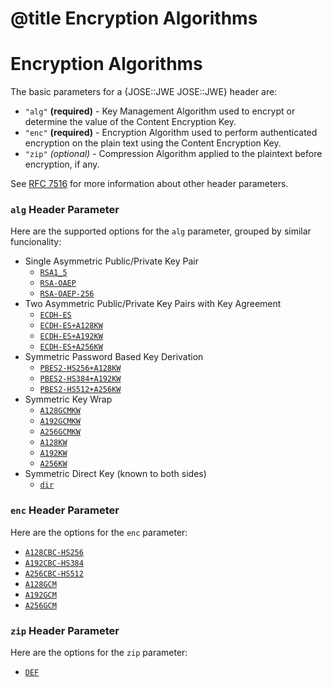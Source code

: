 # @title Encryption Algorithms

# Encryption Algorithms

The basic parameters for a {JOSE::JWE JOSE::JWE} header are:

- `"alg"` **(required)** - Key Management Algorithm used to encrypt or determine the value of the Content Encryption Key.
- `"enc"` **(required)** - Encryption Algorithm used to perform authenticated encryption on the plain text using the Content Encryption Key.
- `"zip"` *(optional)* - Compression Algorithm applied to the plaintext before encryption, if any.

See [RFC 7516](https://tools.ietf.org/html/rfc7516#section-4.1) for more information about other header parameters.

### `alg` Header Parameter

Here are the supported options for the `alg` parameter, grouped by similar funcionality:

- Single Asymmetric Public/Private Key Pair
  - [`RSA1_5`](http://www.rubydoc.info/gems/jose/JOSE/JWE#RSA-group)
  - [`RSA-OAEP`](http://www.rubydoc.info/gems/jose/JOSE/JWE#RSA-group)
  - [`RSA-OAEP-256`](http://www.rubydoc.info/gems/jose/JOSE/JWE#RSA-group)
- Two Asymmetric Public/Private Key Pairs with Key Agreement
  - [`ECDH-ES`](http://www.rubydoc.info/gems/jose/JOSE/JWE#ECDH-ES-group)
  - [`ECDH-ES+A128KW`](http://www.rubydoc.info/gems/jose/JOSE/JWE#ECDH-ES-group)
  - [`ECDH-ES+A192KW`](http://www.rubydoc.info/gems/jose/JOSE/JWE#ECDH-ES-group)
  - [`ECDH-ES+A256KW`](http://www.rubydoc.info/gems/jose/JOSE/JWE#ECDH-ES-group)
- Symmetric Password Based Key Derivation
  - [`PBES2-HS256+A128KW`](http://www.rubydoc.info/gems/jose/JOSE/JWE#PBES2-group)
  - [`PBES2-HS384+A192KW`](http://www.rubydoc.info/gems/jose/JOSE/JWE#PBES2-group)
  - [`PBES2-HS512+A256KW`](http://www.rubydoc.info/gems/jose/JOSE/JWE#PBES2-group)
- Symmetric Key Wrap
  - [`A128GCMKW`](http://www.rubydoc.info/gems/jose/JOSE/JWE#AESGCMKW-group)
  - [`A192GCMKW`](http://www.rubydoc.info/gems/jose/JOSE/JWE#AESGCMKW-group)
  - [`A256GCMKW`](http://www.rubydoc.info/gems/jose/JOSE/JWE#AESGCMKW-group)
  - [`A128KW`](http://www.rubydoc.info/gems/jose/JOSE/JWE#AESKW-group)
  - [`A192KW`](http://www.rubydoc.info/gems/jose/JOSE/JWE#AESKW-group)
  - [`A256KW`](http://www.rubydoc.info/gems/jose/JOSE/JWE#AESKW-group)
- Symmetric Direct Key (known to both sides)
  - [`dir`](http://www.rubydoc.info/gems/jose/JOSE/JWE#direct-group)

### `enc` Header Parameter

Here are the options for the `enc` parameter:

- [`A128CBC-HS256`](http://www.rubydoc.info/gems/jose/JOSE/JWE#AESCBC-group)
- [`A192CBC-HS384`](http://www.rubydoc.info/gems/jose/JOSE/JWE#AESCBC-group)
- [`A256CBC-HS512`](http://www.rubydoc.info/gems/jose/JOSE/JWE#AESCBC-group)
- [`A128GCM`](http://www.rubydoc.info/gems/jose/JOSE/JWE#AESGCM-group)
- [`A192GCM`](http://www.rubydoc.info/gems/jose/JOSE/JWE#AESGCM-group)
- [`A256GCM`](http://www.rubydoc.info/gems/jose/JOSE/JWE#AESGCM-group)

### `zip` Header Parameter

Here are the options for the `zip` parameter:

- [`DEF`](http://www.rubydoc.info/gems/jose/JOSE/JWE#DEF-group)
